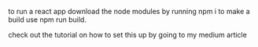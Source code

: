 to run a react app download the node modules by running npm i 
to make a build use npm run build.

check out the tutorial on how to set this up by going to my medium article 
